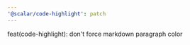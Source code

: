 ```yaml
---
'@scalar/code-highlight': patch
---
```


feat(code-highlight): don't force markdown paragraph color
